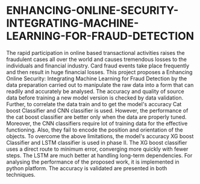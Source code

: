 # ENHANCING-ONLINE-SECURITY-INTEGRATING-MACHINE-LEARNING-FOR-FRAUD-DETECTION

The rapid participation in online based transactional activities raises the fraudulent cases all over the world and causes tremendous losses to the individuals and financial industry. Card fraud events take place frequently and then result in huge financial losses. This project proposes a Enhancing Online Security: Integrating Machine Learning for Fraud Detection by the data preparation carried out to manipulate the raw data into a form that can readily and accurately be analysed.
The accuracy and quality of source data before training a new model version is checked by data validation. Further, to correlate the data train and to get the model's accuracy Cat boost Classifier and CNN classifier is used. However, the performance of the cat boost classifier are better only when the data are properly tuned. Moreover, the CNN classifiers require lot of training data for the effective functioning. Also, they fail to encode the position and orientation of the objects. To overcome the above limitations, the model's accuracy XG boost Classifier and LSTM classifier is used in phase II. The XG boost classifier uses a direct route to minimum error, converging more quickly with fewer steps. The LSTM are much better at handling long-term dependencies. For analysing the performance of the proposed work, it is implemented in python platform. The accuracy is validated are presented in both techniques.
 
